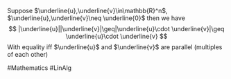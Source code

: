 Suppose $\underline{u},\underline{v}\in\mathbb{R}^n$, $\underline{u},\underline{v}\neq \underline{0}$ then we have
$$
|\underline{u}||\underline{v}|\geq|\underline{u}\cdot \underline{v}|\geq \underline{u}\cdot \underline{v}
$$
With equality iff $\underline{u}$ and $\underline{v}$ are parallel (multiples of each other)

#Mathematics #LinAlg 